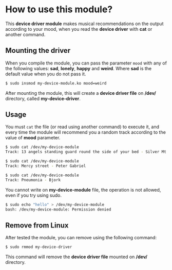 # How to use this module?
This **device driver module** makes musical recommendations on the output according to your mood, when you read the **device driver** with **cat** or another command.

## Mounting the driver
When you compile the module, you can pass the parameter ``mood`` with any of the following values: **sad**, **lonely**, **happy** and **weird**. Where **sad** is the default value when you do not pass it.

```bash
$ sudo insmod my-device-module.ko mood=weird
```

After mounting the module, this will create a **device driver file** on **/dev/** directory, called **my-device-driver**.

## Usage
You must ``cat`` the file (or read using another command) to execute it, and every time the module will recommend you a random track according to the value of **mood** parameter.

```bash
$ sudo cat /dev/my-device-module
Track: 13 angels standing guard round the side of your bed - Silver Mt Zion

$ sudo cat /dev/my-device-module
Track: Mercy street - Peter Gabriel

$ sudo cat /dev/my-device-module
Track: Pneumonia - Bjork
```

You cannot write on **my-device-module** file, the operation is not allowed, even if you try using sudo.
```bash
$ sudo echo "hello" > /dev/my-device-module
bash: /dev/my-device-module: Permission denied
```

## Remove from Linux
After tested the module, you can remove using the following command:
```bash
$ sudo rmmod my-device-driver
```

This command will remove the **device driver file** mounted on **/dev/** directory.
